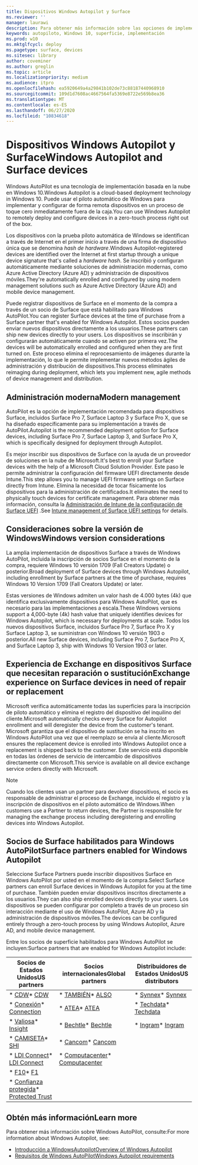 ```yaml
---
title: Dispositivos Windows Autopilot y Surface
ms.reviewer: ''
manager: laurawi
description: Para obtener más información sobre las opciones de implementación de Windows AutoPilot para dispositivos Surface.
keywords: autopiloto, Windows 10, superficie, implementación
ms.prod: w10
ms.mktglfcycl: deploy
ms.pagetype: surface, devices
ms.sitesec: library
author: coveminer
ms.author: greglin
ms.topic: article
ms.localizationpriority: medium
ms.audience: itpro
ms.openlocfilehash: ea5920649a4a29841b102de73c88187440968910
ms.sourcegitcommit: 109d1d7608ac4667564fa5369e8722e569b8ea36
ms.translationtype: MT
ms.contentlocale: es-ES
ms.lasthandoff: 06/27/2020
ms.locfileid: "10834618"
---
```

# <span data-ttu-id="93163-104">Dispositivos Windows Autopilot y Surface</span><span class="sxs-lookup"><span data-stu-id="93163-104">Windows Autopilot and Surface devices</span></span>

<span data-ttu-id="93163-105">Windows AutoPilot es una tecnología de implementación basada en la nube en Windows 10.</span><span class="sxs-lookup"><span data-stu-id="93163-105">Windows Autopilot is a cloud-based deployment technology in Windows 10.</span></span> <span data-ttu-id="93163-106">Puede usar el piloto automático de Windows para implementar y configurar de forma remota dispositivos en un proceso de toque cero inmediatamente fuera de la caja.</span><span class="sxs-lookup"><span data-stu-id="93163-106">You can use Windows Autopilot to remotely deploy and configure devices in a zero-touch process right out of the box.</span></span>

<span data-ttu-id="93163-107">Los dispositivos con la prueba piloto automática de Windows se identifican a través de Internet en el primer inicio a través de una firma de dispositivo única que se denomina *hash de hardware*.</span><span class="sxs-lookup"><span data-stu-id="93163-107">Windows Autopilot-registered devices are identified over the Internet at first startup through a unique device signature that's called a *hardware hash*.</span></span> <span data-ttu-id="93163-108">Se inscribió y configuran automáticamente mediante soluciones de administración modernas, como Azure Active Directory (Azure AD) y administración de dispositivos móviles.</span><span class="sxs-lookup"><span data-stu-id="93163-108">They're automatically enrolled and configured by using modern management solutions such as Azure Active Directory (Azure AD) and mobile device management.</span></span>

<span data-ttu-id="93163-109">Puede registrar dispositivos de Surface en el momento de la compra a través de un socio de Surface que está habilitado para Windows AutoPilot.</span><span class="sxs-lookup"><span data-stu-id="93163-109">You can register Surface devices at the time of purchase from a Surface partner that's enabled for Windows Autopilot.</span></span> <span data-ttu-id="93163-110">Estos socios pueden enviar nuevos dispositivos directamente a los usuarios.</span><span class="sxs-lookup"><span data-stu-id="93163-110">These partners can ship new devices directly to your users.</span></span> <span data-ttu-id="93163-111">Los dispositivos se inscribirán y configurarán automáticamente cuando se activen por primera vez.</span><span class="sxs-lookup"><span data-stu-id="93163-111">The devices will be automatically enrolled and configured when they are first turned on.</span></span> <span data-ttu-id="93163-112">Este proceso elimina el reprocesamiento de imágenes durante la implementación, lo que le permite implementar nuevos métodos ágiles de administración y distribución de dispositivos.</span><span class="sxs-lookup"><span data-stu-id="93163-112">This process eliminates reimaging during deployment, which lets you implement new, agile methods of device management and distribution.</span></span>

## <span data-ttu-id="93163-113">Administración moderna</span><span class="sxs-lookup"><span data-stu-id="93163-113">Modern management</span></span>

<span data-ttu-id="93163-114">AutoPilot es la opción de implementación recomendada para dispositivos Surface, incluidos Surface Pro 7, Surface Laptop 3 y Surface Pro X, que se ha diseñado específicamente para su implementación a través de AutoPilot.</span><span class="sxs-lookup"><span data-stu-id="93163-114">Autopilot is the recommended deployment option for Surface devices, including Surface Pro 7, Surface Laptop 3, and Surface Pro X, which is specifically designed for deployment through Autopilot.</span></span>

 <span data-ttu-id="93163-115">Es mejor inscribir sus dispositivos de Surface con la ayuda de un proveedor de soluciones en la nube de Microsoft.</span><span class="sxs-lookup"><span data-stu-id="93163-115">It's best to enroll your Surface devices with the help of a Microsoft Cloud Solution Provider.</span></span> <span data-ttu-id="93163-116">Este paso le permite administrar la configuración del firmware UEFI directamente desde Intune.</span><span class="sxs-lookup"><span data-stu-id="93163-116">This step allows you to manage UEFI firmware settings on Surface directly from Intune.</span></span> <span data-ttu-id="93163-117">Elimina la necesidad de tocar físicamente los dispositivos para la administración de certificados.</span><span class="sxs-lookup"><span data-stu-id="93163-117">It eliminates the need to physically touch devices for certificate management.</span></span> <span data-ttu-id="93163-118">Para obtener más información, consulta la [Administración de Intune de la configuración de Surface UEFI](surface-manage-dfci-guide.md) .</span><span class="sxs-lookup"><span data-stu-id="93163-118">See [Intune management of Surface UEFI settings](surface-manage-dfci-guide.md) for details.</span></span>

## <span data-ttu-id="93163-119">Consideraciones sobre la versión de Windows</span><span class="sxs-lookup"><span data-stu-id="93163-119">Windows version considerations</span></span>

<span data-ttu-id="93163-120">La amplia implementación de dispositivos Surface a través de Windows AutoPilot, incluida la inscripción de socios Surface en el momento de la compra, requiere Windows 10 versión 1709 (Fall Creators Update) o posterior.</span><span class="sxs-lookup"><span data-stu-id="93163-120">Broad deployment of Surface devices through Windows Autopilot, including enrollment by Surface partners at the time of purchase, requires Windows 10 Version 1709 (Fall Creators Update) or later.</span></span>

<span data-ttu-id="93163-121">Estas versiones de Windows admiten un valor hash de 4.000 bytes (4k) que identifica exclusivamente dispositivos para Windows AutoPilot, que es necesario para las implementaciones a escala.</span><span class="sxs-lookup"><span data-stu-id="93163-121">These Windows versions support a 4,000-byte (4k) hash value that uniquely identifies devices for Windows Autopilot, which is necessary for deployments at scale.</span></span> <span data-ttu-id="93163-122">Todos los nuevos dispositivos Surface, incluidos Surface Pro 7, Surface Pro X y Surface Laptop 3, se suministran con Windows 10 versión 1903 o posterior.</span><span class="sxs-lookup"><span data-stu-id="93163-122">All new Surface devices, including Surface Pro 7, Surface Pro X, and Surface Laptop 3, ship with Windows 10 Version 1903 or later.</span></span>

## <span data-ttu-id="93163-123">Experiencia de Exchange en dispositivos Surface que necesitan reparación o sustitución</span><span class="sxs-lookup"><span data-stu-id="93163-123">Exchange experience on Surface devices in need of repair or replacement</span></span>

<span data-ttu-id="93163-124">Microsoft verifica automáticamente todas las superficies para la inscripción de piloto automático y elimina el registro del dispositivo del inquilino del cliente.</span><span class="sxs-lookup"><span data-stu-id="93163-124">Microsoft automatically checks every Surface for Autopilot enrollment and will deregister the device from the customer's tenant.</span></span>  <span data-ttu-id="93163-125">Microsoft garantiza que el dispositivo de sustitución se ha inscrito en Windows AutoPilot una vez que el reemplazo se envía al cliente.</span><span class="sxs-lookup"><span data-stu-id="93163-125">Microsoft ensures the replacement device is enrolled into Windows Autopilot once a replacement is shipped back to the customer.</span></span> <span data-ttu-id="93163-126">Este servicio está disponible en todas las órdenes de servicio de intercambio de dispositivos directamente con Microsoft.</span><span class="sxs-lookup"><span data-stu-id="93163-126">This service is available on all device exchange service orders directly with Microsoft.</span></span>

> [!NOTE]
> <span data-ttu-id="93163-127">Cuando los clientes usan un partner para devolver dispositivos, el socio es responsable de administrar el proceso de Exchange, incluido el registro y la inscripción de dispositivos en el piloto automático de Windows.</span><span class="sxs-lookup"><span data-stu-id="93163-127">When customers use a Partner to return devices, the Partner is responsible for managing the exchange process including deregistering and enrolling devices into Windows Autopilot.</span></span>

## <span data-ttu-id="93163-128">Socios de Surface habilitados para Windows AutoPilot</span><span class="sxs-lookup"><span data-stu-id="93163-128">Surface partners enabled for Windows Autopilot</span></span>

<span data-ttu-id="93163-129">Seleccione Surface Partners puede inscribir dispositivos Surface en Windows AutoPilot por usted en el momento de la compra.</span><span class="sxs-lookup"><span data-stu-id="93163-129">Select Surface partners can enroll Surface devices in Windows Autopilot for you at the time of purchase.</span></span> <span data-ttu-id="93163-130">También pueden enviar dispositivos inscritos directamente a los usuarios.</span><span class="sxs-lookup"><span data-stu-id="93163-130">They can also ship enrolled devices directly to your users.</span></span> <span data-ttu-id="93163-131">Los dispositivos se pueden configurar por completo a través de un proceso sin interacción mediante el uso de Windows AutoPilot, Azure AD y la administración de dispositivos móviles.</span><span class="sxs-lookup"><span data-stu-id="93163-131">The devices can be configured entirely through a zero-touch process by using Windows Autopilot, Azure AD, and mobile device management.</span></span>

<span data-ttu-id="93163-132">Entre los socios de superficie habilitados para Windows AutoPilot se incluyen:</span><span class="sxs-lookup"><span data-stu-id="93163-132">Surface partners that are enabled for Windows Autopilot include:</span></span>

| <span data-ttu-id="93163-133">Socios de Estados Unidos</span><span class="sxs-lookup"><span data-stu-id="93163-133">US partners</span></span> | <span data-ttu-id="93163-134">Socios internacionales</span><span class="sxs-lookup"><span data-stu-id="93163-134">Global partners</span></span> | <span data-ttu-id="93163-135">Distribuidores de Estados Unidos</span><span class="sxs-lookup"><span data-stu-id="93163-135">US distributors</span></span> |
|--------------|---------------|-------------------|
| <span data-ttu-id="93163-136">\* [CDW](https://www.cdw.com/)</span><span class="sxs-lookup"><span data-stu-id="93163-136">\* [CDW](https://www.cdw.com/)</span></span> | <span data-ttu-id="93163-137">\* [TAMBIÉN](https://www.also.com/ec/cms5/de_1010/1010_anbieter/microsoft/windows-autopilot/index.jsp)</span><span class="sxs-lookup"><span data-stu-id="93163-137">\* [ALSO](https://www.also.com/ec/cms5/de_1010/1010_anbieter/microsoft/windows-autopilot/index.jsp)</span></span> | <span data-ttu-id="93163-138">\* [Synnex](https://www.synnexcorp.com/us/microsoft/surface-autopilot/)</span><span class="sxs-lookup"><span data-stu-id="93163-138">\* [Synnex](https://www.synnexcorp.com/us/microsoft/surface-autopilot/)</span></span>  |
| <span data-ttu-id="93163-139">\* [Conexión](https://www.connection.com/brand/microsoft/microsoft-surface)</span><span class="sxs-lookup"><span data-stu-id="93163-139">\* [Connection](https://www.connection.com/brand/microsoft/microsoft-surface)</span></span>   | <span data-ttu-id="93163-140">\* [ATEA](https://www.atea.com/)</span><span class="sxs-lookup"><span data-stu-id="93163-140">\* [ATEA](https://www.atea.com/)</span></span> | <span data-ttu-id="93163-141">\* [Techdata](https://www.techdata.com/)</span><span class="sxs-lookup"><span data-stu-id="93163-141">\* [Techdata](https://www.techdata.com/)</span></span>  |
| <span data-ttu-id="93163-142">\* [Valiosa](https://www.insight.com/en_US/buy/partner/microsoft/surface/windows-autopilot.html)</span><span class="sxs-lookup"><span data-stu-id="93163-142">\* [Insight](https://www.insight.com/en_US/buy/partner/microsoft/surface/windows-autopilot.html)</span></span>  | <span data-ttu-id="93163-143">\* [Bechtle](https://www.bechtle.com/marken/microsoft/microsoft-windows-autopilot)</span><span class="sxs-lookup"><span data-stu-id="93163-143">\* [Bechtle](https://www.bechtle.com/marken/microsoft/microsoft-windows-autopilot)</span></span> | <span data-ttu-id="93163-144">\* [Ingram](https://go.microsoft.com/fwlink/p/?LinkID=2128954)</span><span class="sxs-lookup"><span data-stu-id="93163-144">\* [Ingram](https://go.microsoft.com/fwlink/p/?LinkID=2128954)</span></span>   |
| <span data-ttu-id="93163-145">\* [CAMISETA](https://www.shi.com/Surface)</span><span class="sxs-lookup"><span data-stu-id="93163-145">\* [SHI](https://www.shi.com/Surface)</span></span> | <span data-ttu-id="93163-146">\* [Cancom](https://www.cancom.de/)</span><span class="sxs-lookup"><span data-stu-id="93163-146">\* [Cancom](https://www.cancom.de/)</span></span> |    |
| <span data-ttu-id="93163-147">\* [LDI Connect](https://www.myldi.com/managed-it/)</span><span class="sxs-lookup"><span data-stu-id="93163-147">\* [LDI Connect](https://www.myldi.com/managed-it/)</span></span>  | <span data-ttu-id="93163-148">\* [Computacenter](https://www.computacenter.com/uk)</span><span class="sxs-lookup"><span data-stu-id="93163-148">\* [Computacenter](https://www.computacenter.com/uk)</span></span> |    |
| <span data-ttu-id="93163-149">\* [F10](https://www.functiononeit.com/#empower)</span><span class="sxs-lookup"><span data-stu-id="93163-149">\* [F1](https://www.functiononeit.com/#empower)</span></span>  |   |  |
| <span data-ttu-id="93163-150">\* [Confianza protegida](https://go.microsoft.com/fwlink/p/?LinkID=2129005)</span><span class="sxs-lookup"><span data-stu-id="93163-150">\* [Protected Trust](https://go.microsoft.com/fwlink/p/?LinkID=2129005)</span></span> | | | 

## <span data-ttu-id="93163-151">Obtén más información</span><span class="sxs-lookup"><span data-stu-id="93163-151">Learn more</span></span>

<span data-ttu-id="93163-152">Para obtener más información sobre Windows AutoPilot, consulte:</span><span class="sxs-lookup"><span data-stu-id="93163-152">For more information about Windows Autopilot, see:</span></span>
- [<span data-ttu-id="93163-153">Introducción a WindowsAutopilot</span><span class="sxs-lookup"><span data-stu-id="93163-153">Overview of Windows Autopilot</span></span>](https://docs.microsoft.com/windows/deployment/windows-autopilot/windows-10-autopilot)
- [<span data-ttu-id="93163-154">Requisitos de Windows AutoPilot</span><span class="sxs-lookup"><span data-stu-id="93163-154">Windows Autopilot requirements</span></span>](https://docs.microsoft.com/windows/deployment/windows-autopilot/windows-autopilot-requirements)